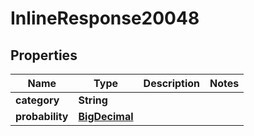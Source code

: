 

# InlineResponse20048

## Properties

Name | Type | Description | Notes
------------ | ------------- | ------------- | -------------
**category** | **String** |  | 
**probability** | [**BigDecimal**](BigDecimal.md) |  | 




